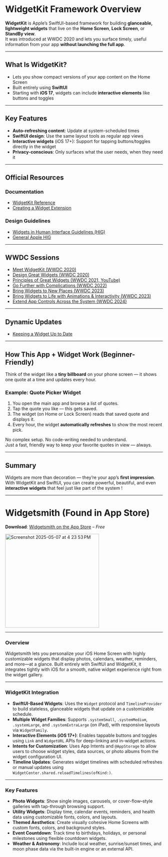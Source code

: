 # WidgetKit Framework Overview

**WidgetKit** is Apple’s SwiftUI-based framework for building **glanceable, lightweight widgets** that live on the **Home Screen**, **Lock Screen**, or **StandBy view**.  
It was introduced at WWDC 2020 and lets you surface timely, useful information from your app **without launching the full app**.

---

## What Is WidgetKit?

- Lets you show compact versions of your app content on the Home Screen
- Built entirely using **SwiftUI**
- Starting with **iOS 17**, widgets can include **interactive elements** like buttons and toggles

---

## Key Features

-  **Auto-refreshing content**: Update at system-scheduled times
-  **SwiftUI design**: Use the same layout tools as regular app views
-  **Interactive widgets** (iOS 17+): Support for tapping buttons/toggles directly in the widget
-  **Privacy-conscious**: Only surfaces what the user needs, when they need it

---

## Official Resources

### Documentation
- [WidgetKit Reference](https://developer.apple.com/documentation/widgetkit/)
- [Creating a Widget Extension](https://developer.apple.com/documentation/widgetkit/creating-a-widget-extension/)

### Design Guidelines
- [Widgets in Human Interface Guidelines (HIG)](https://developer.apple.com/design/human-interface-guidelines/widgets/)
- [General Apple HIG](https://developer.apple.com/design/human-interface-guidelines/)

---

## WWDC Sessions

- [Meet WidgetKit (WWDC 2020)](https://developer.apple.com/videos/play/wwdc2020/10028/)
- [Design Great Widgets (WWDC 2020)](https://developer.apple.com/videos/play/wwdc2020/10103/)
- [Principles of Great Widgets (WWDC 2021, YouTube)](https://www.youtube.com/watch?v=A9z_rZUDYwk)
- [Go Further with Complications (WWDC 2022)](https://developer.apple.com/videos/play/wwdc2022/10051/)
- [Bring Widgets to New Places (WWDC 2023)](https://developer.apple.com/videos/play/wwdc2023/10027/)
- [Bring Widgets to Life with Animations & Interactivity (WWDC 2023)](https://developer.apple.com/videos/play/wwdc2023/10028/)
- [Extend App Controls Across the System (WWDC 2024)](https://developer.apple.com/videos/play/wwdc2024/10157/)

---

## Dynamic Updates

- [Keeping a Widget Up to Date](https://developer.apple.com/documentation/widgetkit/keeping-a-widget-up-to-date)

---

## How This App + Widget Work (Beginner-Friendly)

Think of the widget like a **tiny billboard** on your phone screen — it shows one quote at a time and updates every hour.

### Example: Quote Picker Widget

1. You open the main app and browse a list of quotes.
2. Tap the quote you like — this gets saved.
3. The widget (on Home or Lock Screen) reads that saved quote and displays it.
4. Every hour, the widget **automatically refreshes** to show the most recent pick.

No complex setup. No code-writing needed to understand.  
Just a fast, friendly way to keep your favorite quotes in view — always.

---

## Summary

Widgets are more than decoration — they’re your app’s **first impression**.  
With WidgetKit and SwiftUI, you can create powerful, beautiful, and even **interactive widgets** that feel just like part of the system !

---

# Widgetsmith (Found in App Store)

**Download**: [Widgetsmith on the App Store](https://apps.apple.com/us/app/widgetsmith/id1523682319?uo=2) – *Free*

<img width="300" alt="Screenshot 2025-05-07 at 4 23 53 PM" src="https://github.com/user-attachments/assets/6b8caa41-f4e7-4a2f-855b-b865205b65c3" />

---

### Overview

Widgetsmith lets you personalize your iOS Home Screen with highly customizable widgets that display photos, calendars, weather, reminders, and more—at a glance. Built entirely with SwiftUI and WidgetKit, it integrates tightly with iOS for a smooth, native widget experience right from the widget gallery.

---

### WidgetKit Integration

- **SwiftUI-Based Widgets**: Uses the `Widget` protocol and `TimelineProvider` to build stateless, glanceable widgets that update on a customizable schedule.
- **Multiple Widget Families**: Supports `.systemSmall`, `.systemMedium`, `.systemLarge`, and `.systemExtraLarge` (on iPad), with responsive layouts via `WidgetFamily`.
- **Interactive Elements (iOS 17+)**: Enables tappable buttons and toggles using `Link` and `WidgetURL` APIs for deep-linking and in-widget actions.
- **Intents for Customization**: Uses App Intents and `@AppStorage` to allow users to choose widget styles, data sources, or photo albums from the widget configuration UI.
- **Timeline Updates**: Generates widget timelines with scheduled refreshes or manual updates using `WidgetCenter.shared.reloadTimelines(ofKind:)`.

---

### Key Features

- **Photo Widgets**: Show single images, carousels, or cover-flow–style galleries with tap-through browsing support.
- **Utility Widgets**: Display time, calendar events, reminders, and health data using customizable fonts, colors, and layouts.
- **Themed Aesthetics**: Create visually cohesive Home Screens with custom fonts, colors, and background styles.
- **Event Countdown**: Track time to birthdays, holidays, or personal milestones using flexible countdown widgets.
- **Weather & Astronomy**: Include local weather, sunrise/sunset times, and moon phase data via the built-in engine or an external API.

